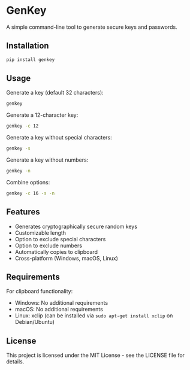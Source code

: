 # GenKey

A simple command-line tool to generate secure keys and passwords.

## Installation

```bash
pip install genkey
```

## Usage

Generate a key (default 32 characters):
```bash
genkey
```

Generate a 12-character key:
```bash
genkey -c 12
```

Generate a key without special characters:
```bash
genkey -s
```

Generate a key without numbers:
```bash
genkey -n
```

Combine options:
```bash
genkey -c 16 -s -n
```

## Features

- Generates cryptographically secure random keys
- Customizable length
- Option to exclude special characters
- Option to exclude numbers
- Automatically copies to clipboard
- Cross-platform (Windows, macOS, Linux)

## Requirements

For clipboard functionality:
- Windows: No additional requirements
- macOS: No additional requirements
- Linux: xclip (can be installed via `sudo apt-get install xclip` on Debian/Ubuntu)

## License

This project is licensed under the MIT License - see the LICENSE file for details.